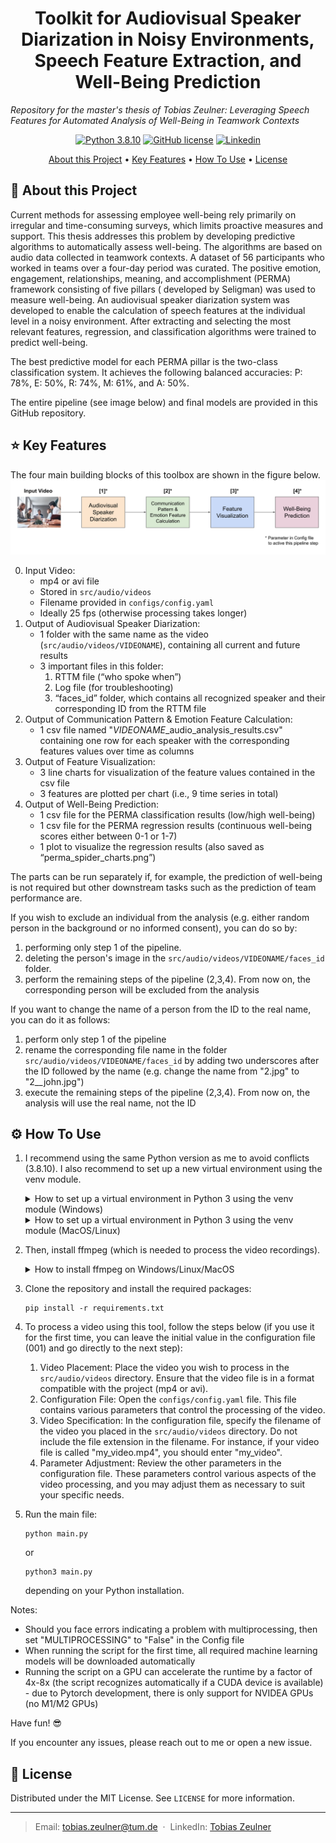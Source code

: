 <h1 align="center">Toolkit for Audiovisual Speaker Diarization in Noisy Environments, Speech Feature Extraction, and Well-Being Prediction</h1>

*Repository for the master's thesis of Tobias Zeulner: Leveraging Speech Features for Automated Analysis of Well-Being in Teamwork Contexts*


<p align="center">
  <a href="https://www.python.org/downloads/release/python-380/"><img src="https://img.shields.io/badge/Python-3.8.10-blue" alt="Python 3.8.10" height="25"></a>
  <a href="https://github.com/Zeulni/wellbeing-audio-analysis/blob/main/LICENSE"><img src="https://img.shields.io/github/license/othneildrew/Best-README-Template.svg?style=for-the-badge" alt="GitHub license" height="25"></a>
  <a href="https://www.linkedin.com/in/tobias-zeulner-893080169/"><img src="https://img.shields.io/badge/-LinkedIn-blue?style=flat&logo=linkedin" alt="Linkedin" height="25"></a>
</p>


<p align="center">
  <a href="#about-this-project">About this Project</a> •
  <a href="#key-features">Key Features</a> •
  <a href="#how-to-use">How To Use</a> •
  <a href="#license">License</a>
</p>

## :book: About this Project

Current methods for assessing employee well-being rely primarily on irregular and time-consuming surveys, which limits proactive measures and support. This thesis addresses this problem by developing predictive algorithms to automatically assess well-being. The algorithms are based on audio data collected in teamwork contexts.
A dataset of 56 participants who worked in teams over a four-day period was curated. The positive emotion, engagement, relationships, meaning, and accomplishment (PERMA) framework consisting of five pillars ( developed by Seligman) was used to measure well-being. An audiovisual speaker diarization system was developed to enable the calculation of speech features at the individual level in a noisy environment. After extracting and selecting the most relevant features, regression, and classification algorithms were trained to predict well-being.

The best predictive model for each PERMA pillar is the two-class classification system. It achieves the following balanced accuracies: P: 78%, E: 50%, R: 74%, M: 61%, and A: 50%. 

The entire pipeline (see image below) and final models are provided in this GitHub repository.

## :star: Key Features

The four main building blocks of this toolbox are shown in the figure below.
[<img src="./docs/audio_wellbeing_analysis_overview.svg" alt="audio AI toolkit overview" />](./docs/audio_wellbeing_analysis_overview.svg)


0. Input Video:
    - mp4 or avi file
    - Stored in `src/audio/videos`
    - Filename provided in `configs/config.yaml`
    - Ideally 25 fps (otherwise processing takes longer)
1. Output of Audiovisual Speaker Diarization:
    - 1 folder with the same name as the video (`src/audio/videos/VIDEONAME`), containing all current and future results
    - 3 important files in this folder:
        1. RTTM file (“who spoke when”)
        2. Log file (for troubleshooting)
        3. “faces_id” folder, which contains all recognized speaker and their corresponding ID from the RTTM file
2. Output of Communication Pattern & Emotion Feature Calculation:
    - 1 csv file named "*VIDEONAME*_audio_analysis_results.csv" containing one row for each speaker with the corresponding features values over time as columns
3. Output of Feature Visualization:
    - 3 line charts for visualization of the feature values contained in the csv file
    - 3 features are plotted per chart (i.e., 9 time series in total)
4. Output of Well-Being Prediction:
    - 1 csv file for the PERMA classification results (low/high well-being)
    - 1 csv file for the PERMA regression results (continuous well-being scores either between 0-1 or 1-7)
    - 1 plot to visualize the regression results (also saved as “perma_spider_charts.png”)


The parts can be run separately if, for example, the prediction of well-being is not required but other downstream tasks such as the prediction of team performance are.

If you wish to exclude an individual from the analysis (e.g. either random person in the background or no informed consent), you can do so by:
1. performing only step 1 of the pipeline.
2. deleting the person's image in the `src/audio/videos/VIDEONAME/faces_id` folder.
3. perform the remaining steps of the pipeline (2,3,4). From now on, the corresponding person will be excluded from the analysis

If you want to change the name of a person from the ID to the real name, you can do it as follows:
1. perform only step 1 of the pipeline
2. rename the corresponding file name in the folder `src/audio/videos/VIDEONAME/faces_id` by adding two underscores after the ID followed by the name (e.g. change the name from "2.jpg" to "2__john.jpg")
3. execute the remaining steps of the pipeline (2,3,4). From now on, the analysis will use the real name, not the ID

## :gear: How To Use

1. I recommend using the same Python version as me to avoid conflicts (3.8.10). I also recommend to set up a new virtual environment using the venv module.

    <details>
    <summary>How to set up a virtual environment in Python 3 using the venv module (Windows)</summary>

    ```
    python -m venv venv
    .\venv\Scripts\activate
    ```
    </details>
    <details>
    <summary>How to set up a virtual environment in Python 3 using the venv module (MacOS/Linux)</summary>

    ```
    python3 -m venv venv
    source venv/bin/activate
    ```
    </details>

2. Then, install ffmpeg (which is needed to process the video recordings).
    <details>
    <summary>How to install ffmpeg on Windows/Linux/MacOS</summary>

    - [Windows 10](https://www.youtube.com/watch?v=r1AtmY-RMyQ&ab_channel=TroubleChute)
    - [Linux Ubuntu](https://www.youtube.com/watch?v=tf4p-SMw5jA&ab_channel=RickMakes)
    - [MacOS (M1)](https://www.youtube.com/watch?v=nmrjRqEIgGc&ab_channel=DavidHelmuth)

    </details>

3. Clone the repository and install the required packages:

    ```
    pip install -r requirements.txt
    ```

4. To process a video using this tool, follow the steps below (if you use it for the first time, you can leave the initial value in the configuration file (001) and go directly to the next step):

    1. Video Placement: Place the video you wish to process in the `src/audio/videos` directory. Ensure that the video file is in a format compatible with the project (mp4 or avi).
    2. Configuration File: Open the `configs/config.yaml` file. This file contains various parameters that control the processing of the video.
    3. Video Specification: In the configuration file, specify the filename of the video you placed in the `src/audio/videos` directory. Do not include the file extension in the filename. For instance, if your video file is called "my_video.mp4", you should enter "my_video".
    4. Parameter Adjustment: Review the other parameters in the configuration file. These parameters control various aspects of the video processing, and you may adjust them as necessary to suit your specific needs.

5. Run the main file:
    ```
    python main.py
    ```
    or 
    ```
    python3 main.py
    ```
    depending on your Python installation.

Notes:
- Should you face errors indicating a problem with multiprocessing, then set "MULTIPROCESSING" to "False" in the Config file
- When running the script for the first time, all required machine learning models will be downloaded automatically
- Running the script on a GPU can accelerate the runtime by a factor of 4x-8x (the script recognizes automatically if a CUDA device is available) - due to Pytorch development, there is only support for NVIDEA GPUs (no M1/M2 GPUs)

Have fun! :sunglasses:

If you encounter any issues, please reach out to me or open a new issue.



## :page_facing_up: License

Distributed under the MIT License. See `LICENSE` for more information.

---

> Email:  <a href="mailto:tobias.zeulner@tum.de">tobias.zeulner@tum.de</a>
 &nbsp;&middot;&nbsp;
> LinkedIn: <a href="https://www.linkedin.com/in/tobias-zeulner-893080169/" target="_blank">Tobias Zeulner</a>

